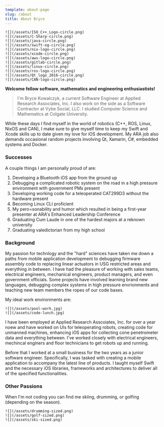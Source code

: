 ```yaml
---
template: about-page
slug: /about
title: About Bryce
---
```


 ```grid|6|Skills!
![](/assets/ISO_C++_Logo-circle.png)
![](/assets/C-Sharp-circle.png)
![](/assets/java-circle.png)
![](/assets/swift-og-circle.png)
![](/assets/nix-logo-circle.png)
![](/assets/xcode-circle.png)
![](/assets/aws-logo-circle.png)
![](/assets/gitlab-circle.png)
![](/assets/linux-circle.png)
![](/assets/ros-logo-circle.png)
![](/assets/Qt_logo_2016-circle.png)
![](/assets/CAN-logo-circle.png)
```

 **Welcome fellow software, mathematics and engineering enthusiastists!**

 > I'm Bryce Kowalczyk, a current Software Engineer at Applied Research Associates, Inc. I also work on the side as a Software Contractor at Vybe Social, LLC. I studied Computer Science and Mathematics at Colgate University. 
 
 While these days I find myself in the world of robotics (C++, ROS, Linux, NixOS and CAN), I make sure to give myself time to keep my Swift and Xcode skills up to date given my love for iOS development. My ARA job also demands occasional random projects involving Qt, Xamarin, C#, embedded systems and Docker.

### Successes

A couple things I am personally proud of are:
1. Developing a Bluetooth iOS app from the ground up
2. Debugging a complicated robotic system on the road in a high pressure environment with government PMs present
3. Developing working code for a teleoperated CAT299D3 without the hardware present
4. Becoming Linux CLI proficient
5. My pero=sonability and humor which resulted in being a first-year presenter at ARA's Enhanced Leadership Conference
6. Graduating Cum Laude in one of the hardest majors at a reknown university
7. Graduating valedictorian from my high school

### Background

 My passion for technlogy and the "hard" sciences have taken me down a paths from mobile application development to debugging firmware assembly code to replacing linear actuators in USG restricted areas and everything in between. I have had the pleasure of working with sales teams, electrical engineers, mechanical engineers, product managers, and even government officials. Some projects have involved learning brand new languages, debugging complex systems in high pressure envrionments and teaching new team members the ropes of our code bases. 

 My ideal work environments are:
 ```grid|2|Work Shots!
![](/assets/pool-work.jpg)
![](/assets/code-lunch.jpg)
``` 

 I have been employed at Applied Research Asscoiates, Inc. for over a year noew and have worked on UIs for teleoperating robots, creating code for unmanned machines, enhancing iOS apps for collecting cone penetrometer data and everything between. I've worked closely with electrical engineers, mechincal enginers and floor technicians to get robots up and running.
 
 Before that I worked at a small business for the two years as a junior software engineer. Specifically, I was tasked with creating a mobile application to accompany the latest line of products. I taught myself Swift and the necessary iOS libraries, frameworks and architectures to deliver all of the specified functionalities.

### Other Passions

When I'm not coding you can find me skiing, drumming, or golfing (depending on the season).

 ```grid|3|Hobbies!
![](/assets/drumming-sized.png)
![](/assets/golf-sized.png)
![](/assets/ski-sized.png)
``` 



